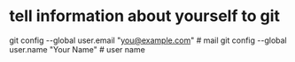 # tell information about yourself to git
git config --global user.email "you@example.com" # mail
git config --global user.name "Your Name" # user name

